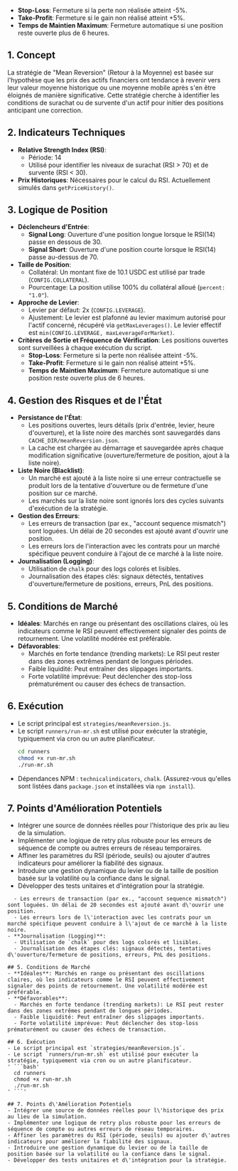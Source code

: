 - **Stop-Loss**: Fermeture si la perte non réalisée atteint -5%.
- **Take-Profit**: Fermeture si le gain non réalisé atteint +5%.
- **Temps de Maintien Maximum**: Fermeture automatique si une position reste ouverte plus de 6 heures.

## 1. Concept
La stratégie de "Mean Reversion" (Retour à la Moyenne) est basée sur l'hypothèse que les prix des actifs financiers ont tendance à revenir vers leur valeur moyenne historique ou une moyenne mobile après s'en être éloignés de manière significative. Cette stratégie cherche à identifier les conditions de surachat ou de survente d'un actif pour initier des positions anticipant une correction.

## 2. Indicateurs Techniques
- **Relative Strength Index (RSI)**:
  - Période: 14
  - Utilisé pour identifier les niveaux de surachat (RSI > 70) et de survente (RSI < 30).
- **Prix Historiques**: Nécessaires pour le calcul du RSI. Actuellement simulés dans `getPriceHistory()`.

## 3. Logique de Position
- **Déclencheurs d'Entrée**:
  - **Signal Long**: Ouverture d'une position longue lorsque le RSI(14) passe en dessous de 30.
  - **Signal Short**: Ouverture d'une position courte lorsque le RSI(14) passe au-dessus de 70.
- **Taille de Position**:
  - Collatéral: Un montant fixe de 10.1 USDC est utilisé par trade (`CONFIG.COLLATERAL`).
  - Pourcentage: La position utilise 100% du collatéral alloué (`percent: "1.0"`).
- **Approche de Levier**:
  - Levier par défaut: 2x (`CONFIG.LEVERAGE`).
  - Ajustement: Le levier est plafonné au levier maximum autorisé pour l'actif concerné, récupéré via `getMaxLeverages()`. Le levier effectif est `min(CONFIG.LEVERAGE, maxLeverageForMarket)`.
- **Critères de Sortie et Fréquence de Vérification**:
  Les positions ouvertes sont surveillées à chaque exécution du script.
  - **Stop-Loss**: Fermeture si la perte non réalisée atteint -5%.
  - **Take-Profit**: Fermeture si le gain non réalisé atteint +5%.
  - **Temps de Maintien Maximum**: Fermeture automatique si une position reste ouverte plus de 6 heures.

## 4. Gestion des Risques et de l'État
- **Persistance de l'État**:
  - Les positions ouvertes, leurs détails (prix d'entrée, levier, heure d'ouverture), et la liste noire des marchés sont sauvegardés dans `CACHE_DIR/meanReversion.json`.
  - La cache est chargée au démarrage et sauvegardée après chaque modification significative (ouverture/fermeture de position, ajout à la liste noire).
- **Liste Noire (Blacklist)**:
  - Un marché est ajouté à la liste noire si une erreur contractuelle se produit lors de la tentative d'ouverture ou de fermeture d'une position sur ce marché.
  - Les marchés sur la liste noire sont ignorés lors des cycles suivants d'exécution de la stratégie.
- **Gestion des Erreurs**:
  - Les erreurs de transaction (par ex., "account sequence mismatch") sont loguées. Un délai de 20 secondes est ajouté avant d'ouvrir une position.
  - Les erreurs lors de l'interaction avec les contrats pour un marché spécifique peuvent conduire à l'ajout de ce marché à la liste noire.
- **Journalisation (Logging)**:
  - Utilisation de `chalk` pour des logs colorés et lisibles.
  - Journalisation des étapes clés: signaux détectés, tentatives d'ouverture/fermeture de positions, erreurs, PnL des positions.

## 5. Conditions de Marché
- **Idéales**: Marchés en range ou présentant des oscillations claires, où les indicateurs comme le RSI peuvent effectivement signaler des points de retournement. Une volatilité modérée est préférable.
- **Défavorables**:
  - Marchés en forte tendance (trending markets): Le RSI peut rester dans des zones extrêmes pendant de longues périodes.
  - Faible liquidité: Peut entraîner des slippages importants.
  - Forte volatilité imprévue: Peut déclencher des stop-loss prématurément ou causer des échecs de transaction.

## 6. Exécution
- Le script principal est `strategies/meanReversion.js`.
- Le script `runners/run-mr.sh` est utilisé pour exécuter la stratégie, typiquement via cron ou un autre planificateur.
  ```bash
  cd runners
  chmod +x run-mr.sh
  ./run-mr.sh
  ```
- Dépendances NPM : `technicalindicators`, `chalk`. (Assurez-vous qu'elles sont listées dans `package.json` et installées via `npm install`).

## 7. Points d'Amélioration Potentiels
- Intégrer une source de données réelles pour l'historique des prix au lieu de la simulation.
- Implémenter une logique de retry plus robuste pour les erreurs de séquence de compte ou autres erreurs de réseau temporaires.
- Affiner les paramètres du RSI (période, seuils) ou ajouter d'autres indicateurs pour améliorer la fiabilité des signaux.
- Introduire une gestion dynamique du levier ou de la taille de position basée sur la volatilité ou la confiance dans le signal.
- Développer des tests unitaires et d'intégration pour la stratégie.
```- **Gestion des Erreurs**:
  - Les erreurs de transaction (par ex., "account sequence mismatch") sont loguées. Un délai de 20 secondes est ajouté avant d\'ouvrir une position.
  - Les erreurs lors de l\'interaction avec les contrats pour un marché spécifique peuvent conduire à l\'ajout de ce marché à la liste noire.
- **Journalisation (Logging)**:
  - Utilisation de `chalk` pour des logs colorés et lisibles.
  - Journalisation des étapes clés: signaux détectés, tentatives d\'ouverture/fermeture de positions, erreurs, PnL des positions.

## 5. Conditions de Marché
- **Idéales**: Marchés en range ou présentant des oscillations claires, où les indicateurs comme le RSI peuvent effectivement signaler des points de retournement. Une volatilité modérée est préférable.
- **Défavorables**:
  - Marchés en forte tendance (trending markets): Le RSI peut rester dans des zones extrêmes pendant de longues périodes.
  - Faible liquidité: Peut entraîner des slippages importants.
  - Forte volatilité imprévue: Peut déclencher des stop-loss prématurément ou causer des échecs de transaction.

## 6. Exécution
- Le script principal est `strategies/meanReversion.js`.
- Le script `runners/run-mr.sh` est utilisé pour exécuter la stratégie, typiquement via cron ou un autre planificateur.
' ```bash'
  cd runners
  chmod +x run-mr.sh
  ./run-mr.sh
' ```'

## 7. Points d\'Amélioration Potentiels
- Intégrer une source de données réelles pour l\'historique des prix au lieu de la simulation.
- Implémenter une logique de retry plus robuste pour les erreurs de séquence de compte ou autres erreurs de réseau temporaires.
- Affiner les paramètres du RSI (période, seuils) ou ajouter d\'autres indicateurs pour améliorer la fiabilité des signaux.
- Introduire une gestion dynamique du levier ou de la taille de position basée sur la volatilité ou la confiance dans le signal.
- Développer des tests unitaires et d\'intégration pour la stratégie.

